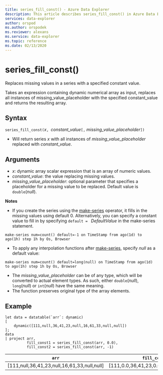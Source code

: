 ```yaml
---
title: series_fill_const() - Azure Data Explorer
description: This article describes series_fill_const() in Azure Data Explorer.
services: data-explorer
author: orspod
ms.author: orspodek
ms.reviewer: alexans
ms.service: data-explorer
ms.topic: reference
ms.date: 02/13/2020
---
```

# series_fill_const()

Replaces missing values in a series with a specified constant value.

Takes an expression containing dynamic numerical array as input, replaces all instances of missing_value_placeholder with the specified constant_value and returns the resulting array.

## Syntax

`series_fill_const(`*x*`, `*constant_value*`[,` *missing_value_placeholder*`])`
* Will return series *x* with all instances of *missing_value_placeholder* replaced with *constant_value*.

## Arguments

* *x*: dynamic array scalar expression that is an array of numeric values.
* *constant_value*: the value replacing missing values. 
* *missing_value_placeholder*: optional parameter that specifies a placeholder for a missing value to be replaced. Default value is `double`(*null*).

**Notes**
* If you create the series using the [make-series](make-seriesoperator.md) operator, it fills in the missing values using default 0. Alternatively, you can specify a constant value to fill in by specifying `default = ` *DefaultValue* in the make-series statement.

```kusto
make-series num=count() default=-1 on TimeStamp from ago(1d) to ago(1h) step 1h by Os, Browser
```
  
* To apply any interpolation functions after [make-series](make-seriesoperator.md), specify *null* as a default value: 

```kusto
make-series num=count() default=long(null) on TimeStamp from ago(1d) to ago(1h) step 1h by Os, Browser
```
  
* The *missing_value_placeholder* can be of any type, which will be converted to actual element types. As such, either `double`(*null*), `long`(*null*) or `int`(*null*) have the same meaning.
* The function preserves original type of the array elements. 

## Example

<!-- csl: https://help.kusto.windows.net/Samples -->
```kusto
let data = datatable(`arr`: dynamic)
[
    dynamic([111,null,36,41,23,null,16,61,33,null,null])   
];
data 
| project arr, 
          fill_const1 = series_fill_const(arr, 0.0),
          fill_const2 = series_fill_const(arr, -1)  
```

|`arr`|`fill_const1`|`fill_const2`|
|---|---|---|
|[111,null,36,41,23,null,16,61,33,null,null]|[111,0.0,36,41,23,0.0,16,61,33,0.0,0.0]|[111,-1,36,41,23,-1,16,61,33,-1,-1]|
